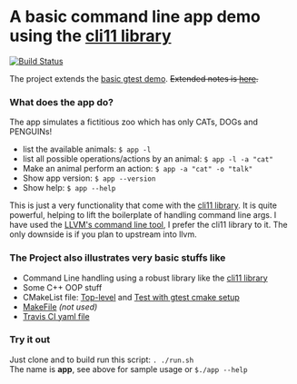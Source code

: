 # A basic command line app demo using the [cli11 library](https://cliutils.github.io/CLI11/)
[![Build Status](https://app.travis-ci.com/refactormyself/basic-cli-util.svg?branch=main)](https://app.travis-ci.com/refactormyself/basic-cli-util)

The project extends the [basic gtest demo](https://github.com/refactormyself/basic-gtest). <s>Extended notes is [here](www.refactored.live/notes/basic-cli-app-cpp).</s>

### What does the app do?
The app simulates a fictitious zoo which has only CATs, DOGs and PENGUINs!
- list the available animals: `$ app -l`
- list all possible operations/actions by an animal: `$ app -l -a "cat"`
- Make an animal perform an action: `$ app -a "cat" -o "talk"`
- Show app version: `$ app --version`
- Show help: `$ app --help`

This is just a very functionality that come with the  [cli11 library](https://cliutils.github.io/CLI11/).
It is quite powerful, helping to lift the boilerplate of handling command line args. I have used the
[LLVM's command line tool](https://llvm.org/doxygen/CommandLine_8h_source.html), I prefer the cli11 library to it.
The only downside is if you plan to upstream into llvm.

### The Project also illustrates very basic stuffs like
- Command Line handling using a robust library like the [cli11 library](https://cliutils.github.io/CLI11/)
- Some C++ OOP stuff
- CMakeList file: [Top-level](./CMakeLists.txt) and [Test with gtest cmake setup](./test/CMakeLists.txt)
- [MakeFile](./Makefile) *(not used)*
- [Travis CI yaml file](./.travis.yml)

### Try it out
Just clone and to build run this script: `. ./run.sh`   
The name is **app**, see above for sample usage or `$./app --help`